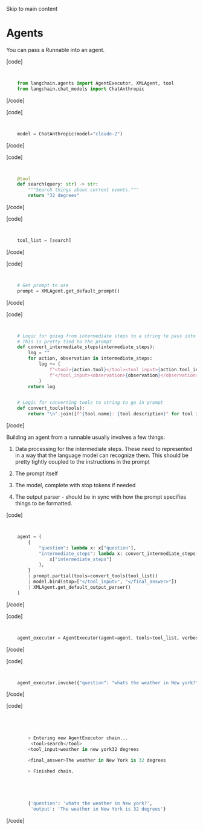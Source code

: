 Skip to main content

# Agents

You can pass a Runnable into an agent.

\[code\]

```python


    from langchain.agents import AgentExecutor, XMLAgent, tool
    from langchain.chat_models import ChatAnthropic

```

\[/code\]

\[code\]

```python


    model = ChatAnthropic(model="claude-2")

```

\[/code\]

\[code\]

```python


    @tool
    def search(query: str) -> str:
        """Search things about current events."""
        return "32 degrees"

```

\[/code\]

\[code\]

```python


    tool_list = [search]

```

\[/code\]

\[code\]

```python


    # Get prompt to use
    prompt = XMLAgent.get_default_prompt()

```

\[/code\]

\[code\]

```python


    # Logic for going from intermediate steps to a string to pass into model
    # This is pretty tied to the prompt
    def convert_intermediate_steps(intermediate_steps):
        log = ""
        for action, observation in intermediate_steps:
            log += (
                f"<tool>{action.tool}</tool><tool_input>{action.tool_input}"
                f"</tool_input><observation>{observation}</observation>"
            )
        return log


    # Logic for converting tools to string to go in prompt
    def convert_tools(tools):
        return "\n".join([f"{tool.name}: {tool.description}" for tool in tools])

```

\[/code\]

Building an agent from a runnable usually involves a few things:

1. Data processing for the intermediate steps. These need to represented in a way that the language model can recognize them. This should be pretty tightly coupled to the instructions in the prompt

1. The prompt itself

1. The model, complete with stop tokens if needed

1. The output parser - should be in sync with how the prompt specifies things to be formatted.

\[code\]

```python


    agent = (
        {
            "question": lambda x: x["question"],
            "intermediate_steps": lambda x: convert_intermediate_steps(
                x["intermediate_steps"]
            ),
        }
        | prompt.partial(tools=convert_tools(tool_list))
        | model.bind(stop=["</tool_input>", "</final_answer>"])
        | XMLAgent.get_default_output_parser()
    )

```

\[/code\]

\[code\]

```python


    agent_executor = AgentExecutor(agent=agent, tools=tool_list, verbose=True)

```

\[/code\]

\[code\]

```python


    agent_executor.invoke({"question": "whats the weather in New york?"})

```

\[/code\]

\[code\]

```python




        > Entering new AgentExecutor chain...
         <tool>search</tool>
        <tool_input>weather in new york32 degrees

        <final_answer>The weather in New York is 32 degrees

        > Finished chain.





        {'question': 'whats the weather in New york?',
         'output': 'The weather in New York is 32 degrees'}

```

\[/code\]
